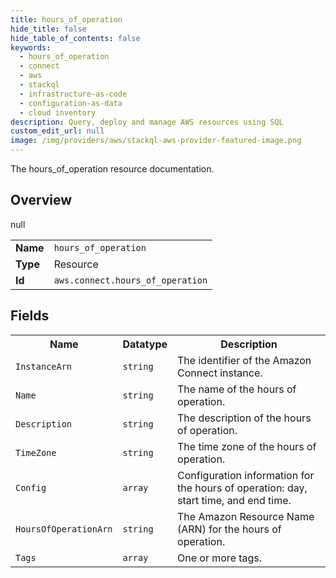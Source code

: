 ```yaml
---
title: hours_of_operation
hide_title: false
hide_table_of_contents: false
keywords:
  - hours_of_operation
  - connect
  - aws
  - stackql
  - infrastructure-as-code
  - configuration-as-data
  - cloud inventory
description: Query, deploy and manage AWS resources using SQL
custom_edit_url: null
image: /img/providers/aws/stackql-aws-provider-featured-image.png
---
```

The hours_of_operation resource documentation.

## Overview
<table><tbody>
<tr><td><b>Name</b></td><td><code>hours_of_operation</code></td></tr>
<tr><td><b>Type</b></td><td>Resource</td></tr>
null
<tr><td><b>Id</b></td><td><code>aws.connect.hours_of_operation</code></td></tr>
</tbody></table>

## Fields
<table><tbody>
<tr><th>Name</th><th>Datatype</th><th>Description</th></tr>
<tr><td><code>InstanceArn</code></td><td><code>string</code></td><td>The identifier of the Amazon Connect instance.</td></tr><tr><td><code>Name</code></td><td><code>string</code></td><td>The name of the hours of operation.</td></tr><tr><td><code>Description</code></td><td><code>string</code></td><td>The description of the hours of operation.</td></tr><tr><td><code>TimeZone</code></td><td><code>string</code></td><td>The time zone of the hours of operation.</td></tr><tr><td><code>Config</code></td><td><code>array</code></td><td>Configuration information for the hours of operation: day, start time, and end time.</td></tr><tr><td><code>HoursOfOperationArn</code></td><td><code>string</code></td><td>The Amazon Resource Name (ARN) for the hours of operation.</td></tr><tr><td><code>Tags</code></td><td><code>array</code></td><td>One or more tags.</td></tr>
</tbody></table>